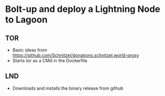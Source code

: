 # Bolt-up and deploy a Lightning Node to Lagoon

## TOR
 - Basic ideas from https://github.com/Schnitzel/donations.schnitzel.world-proxy
 - Starts tor as a CMd in the Dockerfile

## LND
 - Downloads and installs the binary release from github


